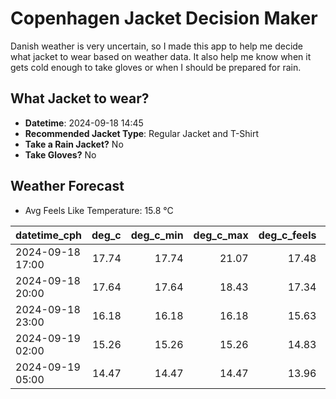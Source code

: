 
# Copenhagen Jacket Decision Maker

Danish weather is very uncertain, so I made this app to help me decide what jacket to wear based on weather data. 
It also help me know when it gets cold enough to take gloves or when I should be prepared for rain.

## What Jacket to wear?

- **Datetime**: 2024-09-18 14:45
- **Recommended Jacket Type**: Regular Jacket and T-Shirt
- **Take a Rain Jacket?** No
- **Take Gloves?** No

## Weather Forecast
- Avg Feels Like Temperature: 15.8 °C

| datetime_cph     |   deg_c |   deg_c_min |   deg_c_max |   deg_c_feels | weather   | wind   | rain   |
|:-----------------|--------:|------------:|------------:|--------------:|:----------|:-------|:-------|
| 2024-09-18 17:00 |   17.74 |       17.74 |       21.07 |         17.48 | Clouds    | Low    | None   |
| 2024-09-18 20:00 |   17.64 |       17.64 |       18.43 |         17.34 | Clouds    | Low    | None   |
| 2024-09-18 23:00 |   16.18 |       16.18 |       16.18 |         15.63 | Clouds    | Low    | None   |
| 2024-09-19 02:00 |   15.26 |       15.26 |       15.26 |         14.83 | Clouds    | Low    | None   |
| 2024-09-19 05:00 |   14.47 |       14.47 |       14.47 |         13.96 | Clouds    | Low    | None   |
        